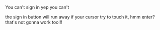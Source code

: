 You can't sign in
yep you can't

the sign in button will run away if your cursor try to touch it, hmm enter? that's not gonna work too!!!
